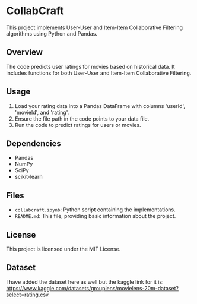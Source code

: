 # CollabCraft

This project implements User-User and Item-Item Collaborative Filtering algorithms using Python and Pandas. 

## Overview

The code predicts user ratings for movies based on historical data. It includes functions for both User-User and Item-Item Collaborative Filtering.

## Usage

1. Load your rating data into a Pandas DataFrame with columns 'userId', 'movieId', and 'rating'.
2. Ensure the file path in the code points to your data file.
3. Run the code to predict ratings for users or movies.

## Dependencies

- Pandas
- NumPy
- SciPy
- scikit-learn

## Files

- `collabcraft.ipynb`: Python script containing the implementations.
- `README.md`: This file, providing basic information about the project.

## License

This project is licensed under the MIT License.

## Dataset 

I have added the dataset here as well but the kaggle link for it is: https://www.kaggle.com/datasets/grouplens/movielens-20m-dataset?select=rating.csv

